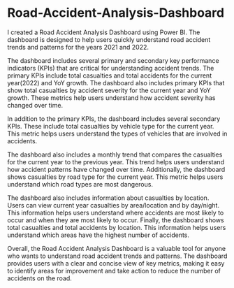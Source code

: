 # Road-Accident-Analysis-Dashboard

I created a Road Accident Analysis Dashboard using Power BI. The dashboard is designed to help users quickly understand road accident trends and patterns for the years 2021 and 2022.

The dashboard includes several primary and secondary key performance indicators (KPIs) that are critical for understanding accident trends. The primary KPIs include total casualties and total accidents for the current year(2022) and YoY growth. The dashboard also includes primary KPIs that show total casualties by accident severity for the current year and YoY growth. These metrics help users understand how accident severity has changed over time.

In addition to the primary KPIs, the dashboard includes several secondary KPIs. These include total casualties by vehicle type for the current year. This metric helps users understand the types of vehicles that are involved in accidents.

The dashboard also includes a monthly trend that compares the casualties for the current year to the previous year. This trend helps users understand how accident patterns have changed over time. Additionally, the dashboard shows casualties by road type for the current year. This metric helps users understand which road types are most dangerous.

The dashboard also includes information about casualties by location. Users can view current year casualties by area/location and by day/night. This information helps users understand where accidents are most likely to occur and when they are most likely to occur. Finally, the dashboard shows total casualties and total accidents by location. This information helps users understand which areas have the highest number of accidents.

Overall, the Road Accident Analysis Dashboard is a valuable tool for anyone who wants to understand road accident trends and patterns. The dashboard provides users with a clear and concise view of key metrics, making it easy to identify areas for improvement and take action to reduce the number of accidents on the road.
